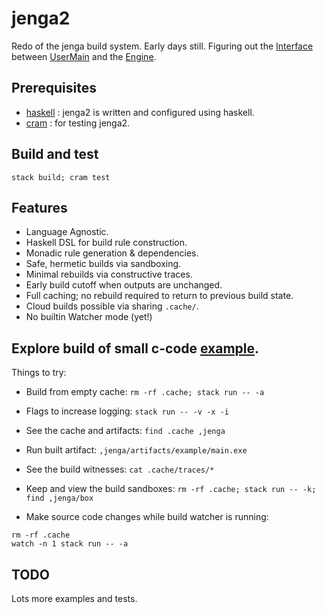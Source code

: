 # jenga2

Redo of the jenga build system.
Early days still. Figuring out the [Interface](src/Interface.hs)
between [UserMain](src/UserMain.hs) and the [Engine](src/Engine.hs).

## Prerequisites

- [haskell](https://www.haskell.org) : jenga2 is written and configured using haskell.
- [cram](https://bitheap.org/cram/) : for testing jenga2.

## Build and test

`stack build; cram test`

## Features

- Language Agnostic.
- Haskell DSL for build rule construction.
- Monadic rule generation & dependencies.
- Safe, hermetic builds via sandboxing.
- Minimal rebuilds via constructive traces.
- Early build cutoff when outputs are unchanged.
- Full caching; no rebuild required to return to previous build state.
- Cloud builds possible via sharing `.cache/`.
- No builtin Watcher mode (yet!)

## Explore build of small c-code [example](example).

Things to try:

- Build from empty cache: `rm -rf .cache; stack run -- -a`
- Flags to increase logging: `stack run -- -v -x -i`
- See the cache and artifacts: `find .cache ,jenga`
- Run built artifact: `,jenga/artifacts/example/main.exe`
- See the build witnesses: `cat .cache/traces/*`
- Keep and view the build sandboxes: `rm -rf .cache; stack run -- -k; find ,jenga/box`

- Make source code changes while build watcher is running:
```
rm -rf .cache
watch -n 1 stack run -- -a
```

## TODO

Lots more examples and tests.
